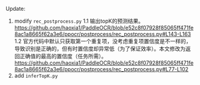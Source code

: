 Update:

1. modify `rec_postprocess.py`
  1.1 输出topK的预测结果。
  https://github.com/haoxia1/PaddleOCR/blob/e52c8f07928f85065ff471fe8ac1a8665f62a3e6/ppocr/postprocess/rec_postprocess.py#L143-L163
  1.2 官方代码中默认只获取第一个重复项，没考虑重复项置信度是不一样的，导致识别是正确的，但有时置信度却异常低（为了保证效率）。本文修改为返回正确值的最高的置信度（任务所需）。
  https://github.com/haoxia1/PaddleOCR/blob/e52c8f07928f85065ff471fe8ac1a8665f62a3e6/ppocr/postprocess/rec_postprocess.py#L77-L102
2. add `inferTopK.py`
